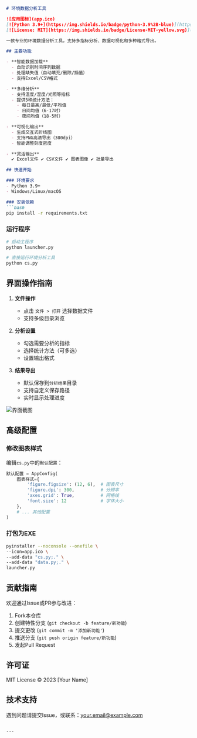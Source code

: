 

```markdown
# 环境数据分析工具

![应用图标](app.ico)  
[![Python 3.9+](https://img.shields.io/badge/python-3.9%2B-blue)](https://www.python.org/)
[![License: MIT](https://img.shields.io/badge/License-MIT-yellow.svg)](https://opensource.org/licenses/MIT)

一款专业的环境数据分析工具，支持多指标分析、数据可视化和多种格式导出。

## 主要功能

- **智能数据加载**
  - 自动识别时间序列数据
  - 处理缺失值（自动填充/删除/插值）
  - 支持Excel/CSV格式

- **多维分析**
  - 支持温度/湿度/光照等指标
  - 提供5种统计方法：
    - 每日最高/最低/平均值
    - 日间均值（6-17时）
    - 夜间均值（18-5时）

- **可视化输出**
  - 生成交互式折线图
  - 支持PNG高清导出（300dpi）
  - 智能调整刻度密度

- **灵活输出**  
  ✔️ Excel文件 ✔️ CSV文件 ✔️ 图表图像 ✔️ 批量导出

## 快速开始

### 环境要求
- Python 3.9+
- Windows/Linux/macOS

### 安装依赖
```bash
pip install -r requirements.txt
```

### 运行程序
```bash
# 启动主程序
python launcher.py

# 直接运行环境分析工具
python cs.py
```

## 界面操作指南

1. **文件操作**
   - 点击 `文件 > 打开` 选择数据文件
   - 支持多级目录浏览

2. **分析设置**
   - 勾选需要分析的指标
   - 选择统计方法（可多选）
   - 设置输出格式

3. **结果导出**
   - 默认保存到`分析结果`目录
   - 支持自定义保存路径
   - 实时显示处理进度

![界面截图](https://via.placeholder.com/800x500/EEE?text=GUI+Preview)

## 高级配置

### 修改图表样式
编辑`cs.py`中的`默认配置`：
```python
默认配置 = AppConfig(
    图表样式={
        'figure.figsize': (12, 6),  # 图表尺寸
        'figure.dpi': 300,          # 分辨率
        'axes.grid': True,          # 网格线
        'font.size': 12             # 字体大小
    },
    # ... 其他配置
)
```

### 打包为EXE
```bash
pyinstaller --noconsole --onefile \
--icon=app.ico \
--add-data "cs.py;." \
--add-data "data.py;." \
launcher.py
```

## 贡献指南

欢迎通过Issue或PR参与改进：
1. Fork本仓库
2. 创建特性分支 (`git checkout -b feature/新功能`)
3. 提交更改 (`git commit -m '添加新功能'`)
4. 推送分支 (`git push origin feature/新功能`)
5. 发起Pull Request

## 许可证
MIT License © 2023 [Your Name]

## 技术支持
遇到问题请提交Issue，或联系：your.email@example.com
```

---



